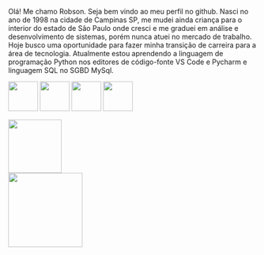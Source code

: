 Olá! Me chamo Robson.
Seja bem vindo ao meu perfil no github.
Nasci no ano de 1998 na cidade de Campinas SP, me mudei ainda criança para o interior do estado de São Paulo onde cresci e me graduei em análise e desenvolvimento de sistemas, porém nunca atuei no mercado de trabalho.
Hoje busco uma oportunidade para fazer minha transição de carreira para a área de tecnologia.
Atualmente estou aprendendo a linguagem de programação Python nos editores de código-fonte VS Code e Pycharm e linguagem SQL no SGBD MySql.

<img src="https://cdn.jsdelivr.net/gh/devicons/devicon/icons/python/python-original-wordmark.svg" width="60" height="60" /> <img src="https://cdn.jsdelivr.net/gh/devicons/devicon/icons/vscode/vscode-original-wordmark.svg" width="60" height="60"/> <img src="https://cdn.jsdelivr.net/gh/devicons/devicon/icons/pycharm/pycharm-original.svg" width="60" height="60"/> <img src="https://cdn.jsdelivr.net/gh/devicons/devicon/icons/mysql/mysql-plain.svg" width="60" height="60" />

<div>
<a href="https://github.com/robsonfnb">
<img loading="lazy" height="108em" src="https://github-readme-stats.vercel.app/api/top-langs/?username=robsonfnb&layout=compact&langs_count=7&theme=dracula"/>
</div>
<div>  
<img loading="lazy" height="150em" src="https://github-readme-stats.vercel.app/api?username=robsonfnb&show_icons=true&theme=dracula&include_all_commits=true&count_private=true"/>
</div>

